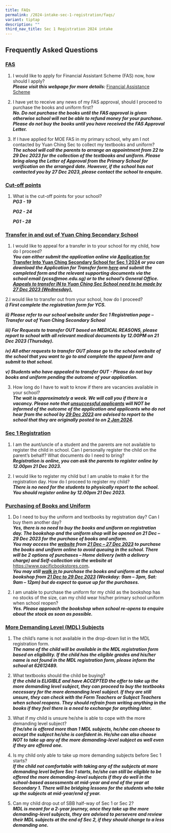 ```yaml
---
title: FAQs
permalink: /2024-intake-sec-1-registration/faqs/
variant: tiptap
description: ""
third_nav_title: Sec 1 Registration 2024 intake
---
```

<h2>Frequently Asked Questions</h2><h3><u>FAS</u><br></h3><ol><li><p>I would like to apply for Financial Assistant Scheme (FAS) now, how should I apply?<br><strong><em>Please visit this webpage for more details: </em></strong><a href="/others/financial-assistance-scheme-fas/" rel="noopener noreferrer nofollow" target="_blank">Financial Assistance Scheme</a></p></li><li><p>I have yet to receive any news of my FAS approval, should I proceed to purchase the books and uniform first?<br><strong><em>No. Do not purchase the books until the FAS approval is given otherwise school will not be able to refund money for your purchase. Please do not buy the books until you have received the FAS Approval Letter.</em></strong></p></li><li><p>If I have applied for MOE FAS in my primary school, why am I not contacted by Yuan Ching Sec to collect my textbooks and uniform?<br><strong><em>The school will call the parents to arrange an appointment from 22 to 29 Dec 2023 for the collection of the textbooks and uniform. Please bring along the Letter of Approval from the Primary School for verification on the arranged date. However, if the school has not contacted you by 27 Dec 2023, please contact the school to enquire.</em></strong></p></li></ol><h3><u>Cut-off points</u><br></h3><ol data-tight="true" class="tight"><li><p>What is the cut-off points for your school?<br><strong><em>PG3 - 19</em></strong></p><p><strong><em>PG2 - 24</em></strong></p><p><strong><em>PG1 - 28</em></strong></p></li></ol><h3><u>Transfer in and out of Yuan Ching Secondary School</u></h3><ol data-tight="true" class="tight"><li><p>I would like to appeal for a transfer in to your school for my child, how do I proceed?<br><strong><em>You can either submit the application online via </em><a href="https://go.gov.sg/s1yctransferin2024" rel="noopener noreferrer nofollow" target="_blank">Application for Transfer Into Yuan Ching Secondary School for Sec 1 2024</a><em> or you can download the Application for Transfer form <a href="/files/Transfer_into_YCSS_for_Sec_1_2024_cleared.pdf" rel="noopener noreferrer nofollow" target="_blank">here</a> and submit the completed form and the relevant supporting documents via the school email (ycss@moe.edu.sg) or to the school’s General Office. <u>Appeals to transfer IN to Yuan Ching Sec School need to be made by 27 Dec 2023 (Wednesday).</u></em></strong></p></li></ol><p>2.I would like to transfer out from your school, how do I proceed?<br><strong><em>i) First complete the registration form for YCS.</em></strong></p><p><strong><em>ii) Please refer to our school website under Sec 1 Registration page – Transfer out of Yuan Ching Secondary School</em></strong></p><p><strong><em>iii) For Requests to transfer OUT based on MEDICAL REASONS, please report to school with all relevant medical documents by 12.00PM on 21 Dec 2023 (Thursday).</em></strong></p><p><strong><em>iv) All other requests to transfer OUT please go to the school website of the school that you want to go to and complete the appeal form and submit to that school.</em></strong></p><p><strong><em>v) Students who have appealed to transfer OUT - Please do not buy books and uniform pending the outcome of your application.</em></strong></p><ol start="3" data-tight="true" class="tight"><li><p>How long do I have to wait to know if there are vacancies available in your school?<br><strong><em>The wait is approximately a week. We will call you if there is a vacancy. Please note that <u>unsuccessful applicants</u> will NOT be informed of the outcome of the application and applicants who do not hear from the school by <u>29 Dec 2023</u> are advised to report to the school that they are originally posted to on <u>2 Jan 2024</u>.</em></strong></p></li></ol><h3><u>Sec 1 Registration</u><br></h3><ol><li><p>I am the aunt/uncle of a student and the parents are not available to register the child in school. Can I personally register the child on the parent’s behalf? What documents do I need to bring?<br><strong><em>Registration is online, you can ask the parents to register online by 12.00pm 21 Dec 2023.</em></strong></p></li><li><p>I would like to register my child but I am unable to make it for the registration day. How do I proceed to register my child?<br><strong><em>There is no need for the students to physically report to the school. You should register online by 12.00pm 21 Dec 2023.</em></strong></p></li></ol><h3><u>Purchasing of Books and Uniform</u><br></h3><ol><li><p>Do I need to buy the uniform and textbooks by registration day? Can I buy them another day?<br><strong><em>Yes, there is no need to buy the books and uniform on registration day. The bookshop and the uniform shop will be opened on 21 Dec – 29 Dec 2023 for the purchase of books and uniform. <br>You may access the <u>website</u> from <u>21 Dec – 27 Dec 2023</u> to purchase the books and uniform online to avoid queuing in the school. There will be 2 options of purchases – Home delivery (with a delivery charge) and Self-collection via the website at </em></strong><a href="https://www.pacificbookstores.com" rel="noopener noreferrer nofollow" target="_blank">https://www.pacificbookstores.com</a><strong><em>.<br>You may still <u>walk in </u>to purchase the books and uniform at the school bookshop from <u>21 Dec to 29 Dec 2023</u> (Weekday: 9am – 3pm, Sat: 9am – 12pm) but do expect to queue up for the purchases.</em></strong></p></li><li><p>I am unable to purchase the uniform for my child as the bookshop has no stocks of the size, can my child wear his/her primary school uniform when school reopen? <br><strong><em>Yes. Please approach the bookshop when school re-opens to enquire about the stock as soon as possible.</em></strong></p></li></ol><h3><u>More Demanding Level (MDL) Subjects</u><br></h3><ol><li><p>The child’s name is not available in the drop-down list in the MDL registration form. <br><strong><em>The name of the child will be available in the MDL registration form based on eligibility. If the child has the eligible grades and his/her name is not found in the MDL registration form, please inform the school at 62612489.</em></strong></p></li><li><p>What textbooks should the child be buying? <br><strong><em>If the child is ELIGIBLE and have ACCEPTED the offer to take up the more demanding level subject, they can proceed to buy the textbooks necessary for the more demanding level subject. If they are still unsure, they can check with the Form Teachers or Subject Teachers when school reopens. They should refrain from writing anything in the books if they feel there is a need to exchange for anything later.</em></strong></p></li><li><p>What if my child is unsure he/she is able to cope with the more demanding level subject?<br><strong><em>If he/she is offered more than 1 MDL subjects, he/she can choose to accept the subject he/she is confident in. He/she can also choose NOT to take up any of the more demanding-level subject as well even if they are offered one.</em></strong></p></li><li><p>Is my child only able to take up more demanding subjects before Sec 1 starts? <br><strong><em>If the child not comfortable with taking any of the subjects at more demanding level before Sec 1 starts, he/she can still be eligible to be offered the more demanding-level subjects if they do well in the school-based assessments at mid-year and end of the year at Secondary 1. There will be bridging lessons for the students who take up the subjects at mid-year/end of year.</em></strong></p></li><li><p>Can my child drop out of SBB half-way of Sec 1 or Sec 2? <br><strong><em>MDL is meant for a 2-year journey, once they take up the more demanding-level subjects, they are advised to persevere and review their MDL subjects at the end of Sec 2, if they should change to a less demanding one.</em></strong></p></li></ol><p></p>